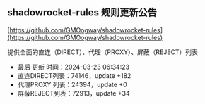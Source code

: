 ## shadowrocket-rules 规则更新公告

[https://github.com/GMOogway/shadowrocket-rules](https://github.com/GMOogway/shadowrocket-rules)

提供全面的直连（DIRECT）、代理（PROXY）、屏蔽（REJECT）列表
- 最后 更新 时间：2024-03-23 06:34:23
- 直连DIRECT列表：74146，update +182
- 代理PROXY 列表：24394，update +0
- 屏蔽REJECT列表：72913，update +34